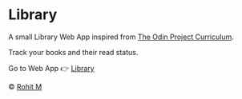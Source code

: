 # Library

A small Library Web App inspired from [The Odin Project Curriculum](https://www.theodinproject.com/paths/full-stack-javascript/courses/javascript/lessons/library).

Track your books and their read status.

Go to Web App 👉 [Library](https://r0hitm.github.io/library)

&copy; [Rohit M](https://github.com/r0hitm)
